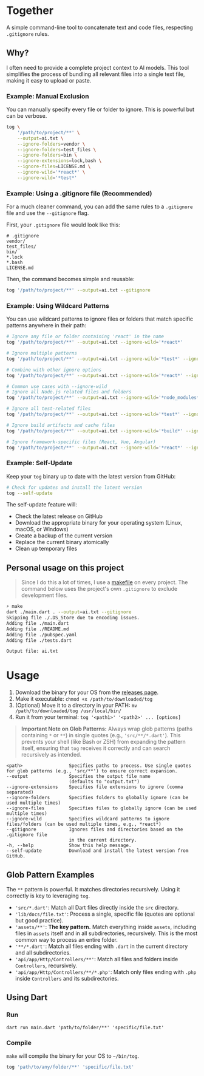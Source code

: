 # Together

A simple command-line tool to concatenate text and code files, respecting `.gitignore` rules.

## Why?
I often need to provide a complete project context to AI models. This tool simplifies the process of bundling all relevant files into a single text file, making it easy to upload or paste.

### Example: Manual Exclusion
You can manually specify every file or folder to ignore. This is powerful but can be verbose.

```bash
tog \
    '/path/to/project/**' \
    --output=ai.txt \
    --ignore-folders=vendor \
    --ignore-folders=test_files \
    --ignore-folders=bin \
    --ignore-extensions=lock,bash \
    --ignore-files=LICENSE.md \
    --ignore-wild='*react*' \
    --ignore-wild='*test*'
```

### Example: Using a .gitignore file (Recommended)
For a much cleaner command, you can add the same rules to a `.gitignore` file and use the `--gitignore` flag.

First, your `.gitignore` file would look like this:
```gitignore
# .gitignore
vendor/
test_files/
bin/
*.lock
*.bash
LICENSE.md
```

Then, the command becomes simple and reusable:
```bash
tog '/path/to/project/**' --output=ai.txt --gitignore
```

### Example: Using Wildcard Patterns
You can use wildcard patterns to ignore files or folders that match specific patterns anywhere in their path:

```bash
# Ignore any file or folder containing 'react' in the name
tog '/path/to/project/**' --output=ai.txt --ignore-wild='*react*'

# Ignore multiple patterns
tog '/path/to/project/**' --output=ai.txt --ignore-wild='*test*' --ignore-wild='*spec*' --ignore-wild='*node_modules*'

# Combine with other ignore options
tog '/path/to/project/**' --output=ai.txt --ignore-wild='*react*' --ignore-extensions=log,tmp

# Common use cases with --ignore-wild
# Ignore all Node.js related files and folders
tog '/path/to/project/**' --output=ai.txt --ignore-wild='*node_modules*' --ignore-wild='*package-lock*'

# Ignore all test-related files
tog '/path/to/project/**' --output=ai.txt --ignore-wild='*test*' --ignore-wild='*spec*' --ignore-wild='*__tests__*'

# Ignore build artifacts and cache files
tog '/path/to/project/**' --output=ai.txt --ignore-wild='*build*' --ignore-wild='*dist*' --ignore-wild='*cache*' --ignore-wild='*.tmp*'

# Ignore framework-specific files (React, Vue, Angular)
tog '/path/to/project/**' --output=ai.txt --ignore-wild='*react*' --ignore-wild='*vue*' --ignore-wild='*angular*'
```

### Example: Self-Update
Keep your `tog` binary up to date with the latest version from GitHub:

```bash
# Check for updates and install the latest version
tog --self-update
```

The self-update feature will:
- Check the latest release on GitHub
- Download the appropriate binary for your operating system (Linux, macOS, or Windows)
- Create a backup of the current version
- Replace the current binary atomically
- Clean up temporary files

## Personal usage on this project
> Since I do this a lot of times, I use a [makefile](Makefile) on every project. The command below uses the project's own `.gitignore` to exclude development files.

```bash
⚡ make
dart ./main.dart . --output=ai.txt --gitignore
Skipping file ./.DS_Store due to encoding issues.
Adding file ./main.dart
Adding file ./README.md
Adding file ./pubspec.yaml
Adding file ./tests.dart

Output file: ai.txt
```

# Usage

1. Download the binary for your OS from the [releases page](//github.com/insign/together/releases).
2. Make it executable: `chmod +x /path/to/downloaded/tog`
3. (Optional) Move it to a directory in your PATH: `mv /path/to/downloaded/tog /usr/local/bin/`
4. Run it from your terminal: `tog '<path1>' '<path2>' ... [options]`

> **Important Note on Glob Patterns:**
> Always wrap glob patterns (paths containing `*` or `**`) in single quotes (e.g., `'src/**/*.dart'`). This prevents your shell (like Bash or ZSH) from expanding the pattern itself, ensuring that `tog` receives it correctly and can search recursively as intended.

```
<path>                 Specifies paths to process. Use single quotes for glob patterns (e.g., 'src/**') to ensure correct expansion.
--output               Specifies the output file name
                       (defaults to "output.txt")
--ignore-extensions    Specifies file extensions to ignore (comma separated)
--ignore-folders       Specifies folders to globally ignore (can be used multiple times)
--ignore-files         Specifies files to globally ignore (can be used multiple times)
--ignore-wild          Specifies wildcard patterns to ignore files/folders (can be used multiple times, e.g., *react*)
--gitignore            Ignores files and directories based on the .gitignore file
                       in the current directory.
-h, --help             Show this help message.
--self-update          Download and install the latest version from GitHub.
```

## Glob Pattern Examples

The `**` pattern is powerful. It matches directories recursively. Using it correctly is key to leveraging `tog`.

- `'src/*.dart'`: Match all Dart files directly inside the `src` directory.
- `'lib/docs/file.txt'`: Process a single, specific file (quotes are optional but good practice).
- `'assets/**'`: **The key pattern.** Match everything inside `assets`, including files in `assets` itself and in all subdirectories, recursively. This is the most common way to process an entire folder.
- `'**/*.dart'`: Match all files ending with `.dart` in the current directory and all subdirectories.
- `'api/app/Http/Controllers/**'`: Match all files and folders inside `Controllers`, recursively.
- `'api/app/Http/Controllers/**/*.php'`: Match only files ending with `.php` inside `Controllers` and its subdirectories.

## Using Dart

### Run
`dart run main.dart 'path/to/folder/**' 'specific/file.txt'`

### Compile
`make` will compile the binary for your OS to `~/bin/tog`.

```bash
tog 'path/to/any/folder/**' 'specific/file.txt'
```